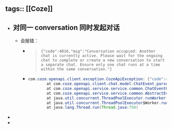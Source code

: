 tags:: [[Coze]]
---

- ## 对同一 conversation 同时发起对话
	- 会报错：
		- > `{"code":4016,"msg":"Conversation occupied: Another chat is currently active. Please wait for the ongoing chat to complete or create a new conversation to start a separate chat. Ensure only one chat runs at a time within the same conversation."}`
		- ``` java
		  com.coze.openapi.client.exception.CozeApiException: {"code":4016,"msg":"Conversation occupied: Another chat is currently active. Please wait for the ongoing chat to complete or create a new conversation to start a separate chat. Ensure only one chat runs at a time within the same conversation."}
		          at com.coze.openapi.client.chat.model.ChatEvent.parseEvent(ChatEvent.java:38)
		          at com.coze.openapi.service.service.common.ChatEventCallback.processLine(ChatEventCallback.java:29)
		          at com.coze.openapi.service.service.common.AbstractEventCallback.lambda$onResponse$0(AbstractEventCallback.java:89)
		          at java.util.concurrent.ThreadPoolExecutor.runWorker(ThreadPoolExecutor.java:1149)
		          at java.util.concurrent.ThreadPoolExecutor$Worker.run(ThreadPoolExecutor.java:624)
		          at java.lang.Thread.run(Thread.java:750)
		  ```
-
-